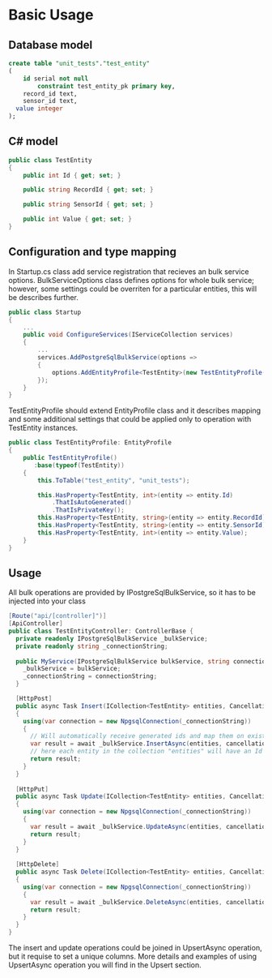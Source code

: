 # Basic Usage #
## Database model ##
```sql
create table "unit_tests"."test_entity"
(
	id serial not null
		constraint test_entity_pk primary key,
	record_id text,
	sensor_id text,
  value integer
);
```
## C# model ##
```c#
public class TestEntity
{
    public int Id { get; set; }

    public string RecordId { get; set; }

    public string SensorId { get; set; }

    public int Value { get; set; }
}
```
## Configuration and type mapping ##
In Startup.cs class add service registration that recieves an bulk service options. 
BulkServiceOptions class defines options for whole bulk service; however, some settings could be overriten for a particular entities, this will be describes further.
```c#
public class Startup
{
    ...
    public void ConfigureServices(IServiceCollection services)
    {
        ...
        services.AddPostgreSqlBulkService(options =>
        {
            options.AddEntityProfile<TestEntity>(new TestEntityProfile());
        });
    }
}
```
TestEntityProfile should extend EntityProfile class and it describes mapping and some additional settings that could be applied only to operation with TestEntity instances.
```c#
public class TestEntityProfile: EntityProfile
{
    public TestEntityProfile()
       :base(typeof(TestEntity))
    {
        this.ToTable("test_entity", "unit_tests");

        this.HasProperty<TestEntity, int>(entity => entity.Id)
            .ThatIsAutoGenerated()
            .ThatIsPrivateKey();
        this.HasProperty<TestEntity, string>(entity => entity.RecordId);
        this.HasProperty<TestEntity, string>(entity => entity.SensorId);
        this.HasProperty<TestEntity, int>(entity => entity.Value);
    }
}
```
## Usage ##
All bulk operations are provided by IPostgreSqlBulkService, so it has to be injected into your class
```c#
[Route("api/[controller]")]
[ApiController]
public class TestEntityController: ControllerBase {
  private readonly IPostgreSqlBulkService _bulkService;
  private readonly string _connectionString;
  
  public MyService(IPostgreSqlBulkService bulkService, string connectionString) {
    _bulkService = bulkService;
    _connectionString = connectionString;
  }

  [HttpPost]
  public async Task Insert(ICollection<TestEntity> entities, CancellationToken cancellationToken)
  {
    using(var connection = new NpgsqlConnection(_connectionString))
    {
      // Will automatically receive generated ids and map them on existed entities.
      var result = await _bulkService.InsertAsync(entities, cancellationToken);
      // here each entity in the collection "entities" will have an Id property already set.
      return result;
    }
  }
  
  [HttpPut]
  public async Task Update(ICollection<TestEntity> entities, CancellationToken cancellationToken)
  {
    using(var connection = new NpgsqlConnection(_connectionString))
    {
      var result = await _bulkService.UpdateAsync(entities, cancellationToken);
      return result;
    }
  }
  
  [HttpDelete]
  public async Task Delete(ICollection<TestEntity> entities, CancellationToken cancellationToken)
  {
    using(var connection = new NpgsqlConnection(_connectionString))
    {
      var result = await _bulkService.DeleteAsync(entities, cancellationToken);
      return result;
    }
  }
}
```
The insert and update operations could be joined in UpsertAsync operation, but it requise to set a unique columns. More details and examples of using UpsertAsync operation you will find in the Upsert section.
